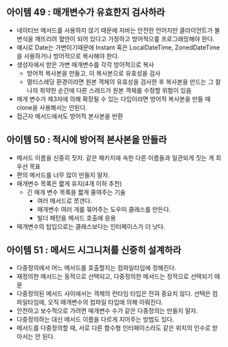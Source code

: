 ## 아이템 49 : 매개변수가 유효한지 검사하라
- 네이티브 메서드를 사용하지 않기 때문에 자바는 안전한 언어지만 클라이언트가 불변식을 깨뜨리려 혈안이 되어 있다고 가정하고 방어적으롶 프로그래밍해야 한다.
- 예시로 Date는 가변이기때문에 Instant 혹은 LocalDateTime, ZonedDateTime을 사용하거나 방어적으로 복사해야 한다.
- 생성자에서 받은 가변 매개변수를 각각 방어적으로 복사
	- 방어적 복사본을 만들고, 이 복사본으로 유효성을 검사
	- 멀티스레딩 환경이라면 원본 객체의 유효성을 검사한 후 복사본을 만드는 그 찰나의 취약한 순간에 다른 스레드가 원본 객체를 수정할 위험이 있음
- 매개 변수가 제3자에 의해 확장될 수 있는 다입이라면 방어적 복사본을 만들 때 clone을 사용해서는 안된다.
- 접근자 메서드에서도 방어적 본사본을 반환

## 아이템 50 : 적시에 방어적 본사본을 만들라
- 메서드 이름을 신중히 짓자. 같은 패키지에 속한 다른 이름들과 일관되게 짓는 게 최우선 목표
- 편의 메서드를 너무 많이 만들지 말자.
- 매개변수 목록은 짧게 유지(4개 이하 추천)
	- 긴 매개 변수 목록을 짧게 줄여주는 기술
		- 여러 메서드로 쪼갠다.
		- 매개변수 여러 개를 묶어주는 도우미 클래스를 만든다.
		- 빌더 패턴을 메서드 호출에 응용
- 매개변수의 탑입으로는 클래스보다는 인터페이스가 더 낫다.

## 아이템 51 : 메서드 시그니처를 신중히 설계하라
- 다중정의에서 어느 메서드를 호출할지는 컴파일타임에 정해진다.
- 재정의한 메서드는 동적으로 선택되고, 다중정의한 메서드는 정적으로 선택되기 때문
- 다중정의된 메서드 사이에서는 객체의 런타임 타입은 전혀 중요치 않다. 선택은 컴파일타임에, 오직 매개변수의 컴파일 타입에 의해 이뤄진다.
- 안전하고 보수적으로 가려면 매개변수 수가 같은 다중정의는 만들지 말자.
- 다중정의하는 대신 메서드 이름을 다르게 지어주는 방법도 있다.
- 메서드를 다중정의할 때, 서로 다른 함수형 인터페이스라도 같은 위치의 인수로 받아서는 안 된다.